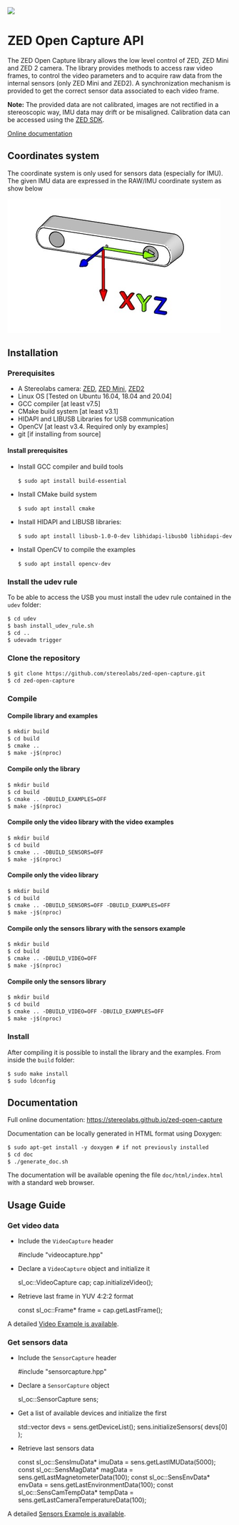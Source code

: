 ![](https://raw.githubusercontent.com/stereolabs/zed-open-capture/master/images/Picto+STEREOLABS_Black.jpg)

# ZED Open Capture API

The ZED Open Capture library allows the low level control of ZED, ZED Mini and ZED 2 camera. The library provides methods to access raw video frames, to control the video parameters and to acquire raw data from the internal sensors (only ZED Mini and ZED2). A synchronization mechanism is provided to get the correct sensor data associated to each video frame.

**Note:** The provided data are not calibrated, images are not rectified in a stereoscopic way, IMU data may drift or be misaligned.
Calibration data can be accessed using the [ZED SDK](https://www.stereolabs.com/developers/release/).

[Online documentation](https://stereolabs.github.io/zed-open-capture)

## Coordinates system

The coordinate system is only used for sensors data (especially for IMU). The given IMU data are expressed in the RAW/IMU coordinate system as show below

![](./images/imu_axis.jpg)

## Installation

### Prerequisites

 * A Stereolabs camera: [ZED](https://www.stereolabs.com/zed/), [ZED Mini](https://www.stereolabs.com/zed-mini/), [ZED2](https://www.stereolabs.com/zed-2/)
 * Linux OS [Tested on Ubuntu 16.04, 18.04 and 20.04]
 * GCC compiler [at least v7.5]
 * CMake build system [at least v3.1] 
 * HIDAPI and LIBUSB Libraries for USB communication
 * OpenCV [at least v3.4. Required only by examples]
 * git [if installing from source]

#### Install prerequisites

* Install GCC compiler and build tools

    `$ sudo apt install build-essential`

* Install CMake build system

    `$ sudo apt install cmake`

* Install HIDAPI and LIBUSB libraries:

    `$ sudo apt install libusb-1.0-0-dev libhidapi-libusb0 libhidapi-dev`

* Install OpenCV to compile the examples

    `$ sudo apt install opencv-dev`

### Install the udev rule 
To be able to access the USB you must install the udev rule contained in the `udev` folder:

    $ cd udev
    $ bash install_udev_rule.sh
    $ cd ..
    $ udevadm trigger

### Clone the repository
    
    $ git clone https://github.com/stereolabs/zed-open-capture.git
    $ cd zed-open-capture

### Compile

#### Compile library and examples

    $ mkdir build
    $ cd build
    $ cmake ..
    $ make -j$(nproc)

#### Compile only the library

    $ mkdir build
    $ cd build
    $ cmake .. -DBUILD_EXAMPLES=OFF 
    $ make -j$(nproc)

#### Compile only the video library with the video examples

    $ mkdir build
    $ cd build
    $ cmake .. -DBUILD_SENSORS=OFF
    $ make -j$(nproc)

#### Compile only the video library

    $ mkdir build
    $ cd build
    $ cmake .. -DBUILD_SENSORS=OFF -DBUILD_EXAMPLES=OFF
    $ make -j$(nproc)

#### Compile only the sensors library with the sensors example
    
    $ mkdir build
    $ cd build
    $ cmake .. -DBUILD_VIDEO=OFF
    $ make -j$(nproc)

#### Compile only the sensors library
    
    $ mkdir build
    $ cd build
    $ cmake .. -DBUILD_VIDEO=OFF -DBUILD_EXAMPLES=OFF
    $ make -j$(nproc)
    
### Install

After compiling it is possible to install the library and the examples.
From inside the `build` folder:

    $ sudo make install
    $ sudo ldconfig

## Documentation

Full online documentation: https://stereolabs.github.io/zed-open-capture

Documentation can be locally generated in HTML format using Doxygen:

    $ sudo apt-get install -y doxygen # if not previously installed
    $ cd doc
    $ ./generate_doc.sh
    
The documentation will be available opening the file `doc/html/index.html` with a standard web browser.

## Usage Guide

### Get video data

* Include the `VideoCapture` header
    
    #include "videocapture.hpp"

* Declare a `VideoCapture` object and initialize it

    sl_oc::VideoCapture cap;
    cap.initializeVideo();

* Retrieve last frame in YUV 4:2:2 format

    const sl_oc::Frame* frame = cap.getLastFrame();

A detailed [Video Example is available](https://github.com/stereolabs/zed-open-capture/blob/master/examples/zed_oc_video_example.cpp).

### Get sensors data

* Include the `SensorCapture` header

    #include "sensorcapture.hpp"

* Declare a `SensorCapture` object

    sl_oc::SensorCapture sens;

* Get a list of available devices and initialize the first

    std::vector<int> devs = sens.getDeviceList();
    sens.initializeSensors( devs[0] );

* Retrieve last sensors data

    const sl_oc::SensImuData* imuData = sens.getLastIMUData(5000);
    const sl_oc::SensMagData* magData = sens.getLastMagnetometerData(100);
    const sl_oc::SensEnvData* envData = sens.getLastEnvironmentData(100);
    const sl_oc::SensCamTempData* tempData = sens.getLastCameraTemperatureData(100);

A detailed [Sensors Example is available](https://github.com/stereolabs/zed-open-capture/blob/master/examples/zed_oc_sensors_example.cpp).
